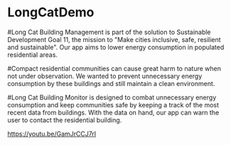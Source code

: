 # LongCatDemo

#Long Cat Building Management is part of the solution to Sustainable Development Goal 11, the mission to "Make cities inclusive, safe, resilient and sustainable".
Our app aims to lower energy consumption in populated residential areas.

#Compact residential communities can cause great harm to nature when not under observation.
We wanted to prevent unnecessary energy consumption by these buildings and still maintain a clean environment.

#Long Cat Building Monitor is designed to combat unnecessary energy consumption and keep communities safe by keeping a track of the most recent data from buildings.
With the data on hand, our app can warn the user to contact the residential building.

https://youtu.be/GamJrCCJ7rI

